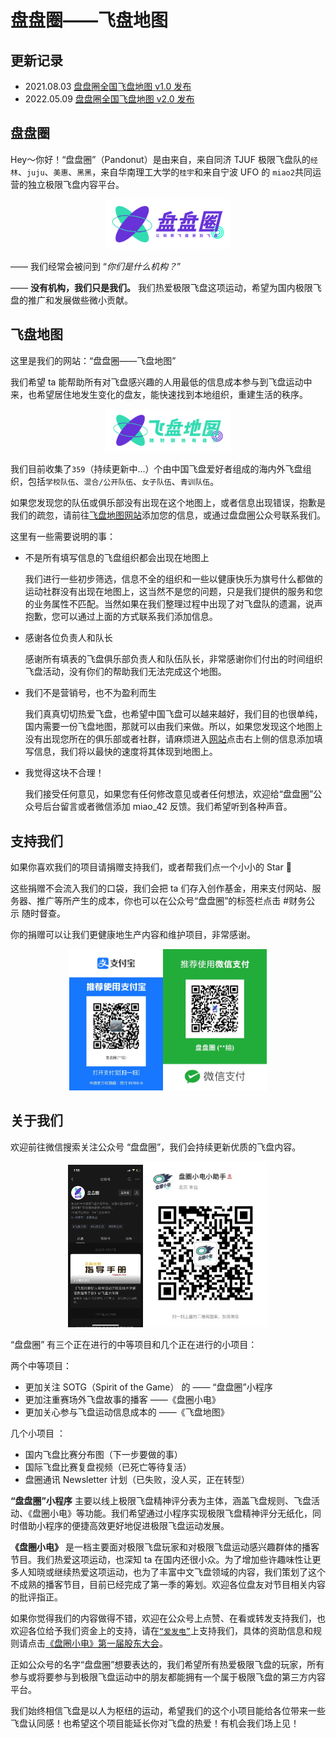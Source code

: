 # 盘盘圈——飞盘地图

## 更新记录
- 2021.08.03 [盘盘圈全国飞盘地图 v1.0 发布](https://mp.weixin.qq.com/s/dP6URIQTDC2E52wZj9CsAw)
- 2022.05.09 [盘盘圈全国飞盘地图 v2.0 发布](http://www.pandonut.com/map)

## 盘盘圈

Hey～你好！“盘盘圈”（Pandonut）是由来自，来自同济 TJUF 极限飞盘队的```经林```、```juju```、```美惠```、```黑黑```，来自华南理工大学的```桂宇```和来自宁波 UFO 的 ```miao2```共同运营的独立极限飞盘内容平台。

<div align=center>
    <img src="./assets/img/frisbee_logo.svg" width="200"/>
</div>

—— 我们经常会被问到 “*你们是什么机构？*”

—— **没有机构，我们只是我们。** 我们热爱极限飞盘这项运动，希望为国内极限飞盘的推广和发展做些微小贡献。


## 飞盘地图

这里是我们的网站：“盘盘圈——飞盘地图”

我们希望 ta 能帮助所有对飞盘感兴趣的人用最低的信息成本参与到飞盘运动中来，也希望居住地发生变化的盘友，能快速找到本地组织，重建生活的秩序。


<div align=center>
    <img src="./assets/img/frisbee_logo_head.png" width="200"/>
</div>

我们目前收集了```359```（持续更新中...）个由中国飞盘爱好者组成的海内外飞盘组织，包括```学校队伍```、```混合/公开队伍```、```女子队伍```、```青训队伍```。

如果您发现您的队伍或俱乐部没有出现在这个地图上，或者信息出现错误，抱歉是我们的疏忽，请前往[飞盘地图网站](http://www.pandonut.com/map)添加您的信息，或通过盘盘圈公众号联系我们。


这里有一些需要说明的事：

- 不是所有填写信息的飞盘组织都会出现在地图上

    我们进行一些初步筛选，信息不全的组织和一些以健康快乐为旗号什么都做的运动社群没有出现在地图上，这当然不是您的问题，只是我们提供的服务和您的业务属性不匹配。当然如果在我们整理过程中出现了对飞盘队的遗漏，说声抱歉，您可以通过上面的方式联系我们添加信息。

- 感谢各位负责人和队长

    感谢所有填表的飞盘俱乐部负责人和队伍队长，非常感谢你们付出的时间组织飞盘活动，没有你们的帮助我们无法完成这个地图。

- 我们不是营销号，也不为盈利而生

    我们真真切切热爱飞盘，也希望中国飞盘可以越来越好，我们目的也很单纯，国内需要一份飞盘地图，那就可以由我们来做。所以，如果您发现这个地图上没有出现您所在的俱乐部或者社群，请麻烦进入[网站](http://www.pandonut.com/map)点击右上侧的信息添加填写信息，我们将以最快的速度将其体现到地图上。

- 我觉得这块不合理！
    
    我们接受任何意见，如果您有任何修改意见或者任何想法，欢迎给“盘盘圈”公众号后台留言或者微信添加 miao_42 反馈。我们希望听到各种声音。


## 支持我们

如果你喜欢我们的项目请捐赠支持我们，或者帮我们点一个小小的 Star 🌟

这些捐赠不会流入我们的口袋，我们会把 ta 们存入创作基金，用来支付网站、服务器、推广等所产生的成本，你也可以在公众号“盘盘圈”的标签栏点击 #财务公示 随时督查。

你的捐赠可以让我们更健康地生产内容和维护项目，非常感谢。


<div align=center>
    <img src="./assets/img/支付宝二维码.jpeg" width="150"/><img src="./assets/img/微信二维码.jpeg" width="166"/>
</div>

## 关于我们

欢迎前往微信搜索关注公众号 “盘盘圈”，我们会持续更新优质的飞盘内容。

<div align=center>
    <img src="./assets/img/盘盘圈.jpg" width="120"/><img src="./assets/img/盘圈小电小助手.jpg" width="200"/>
</div>


“盘盘圈” 有三个正在进行的中等项目和几个正在进行的小项目：

两个中等项目：
- 更加关注 SOTG（Spirit of the Game） 的 —— “盘盘圈”小程序
- 更加注重赛场外飞盘故事的播客 ——《盘圈小电》
- 更加关心参与飞盘运动信息成本的 ——《飞盘地图》

几个小项目 ：

- 国内飞盘比赛分布图（下一步要做的事）
- 国际飞盘比赛复盘视频（已死亡等待复活）
- 盘圈通讯 Newsletter 计划（已失败，没人买，正在转型）

**“盘盘圈”小程序** 主要以线上极限飞盘精神评分表为主体，涵盖飞盘规则、飞盘活动、《盘圈小电》等功能。我们希望通过小程序实现极限飞盘精神评分无纸化，同时借助小程序的便捷高效更好地促进极限飞盘运动发展。


**《盘圈小电》** 是一档主要面对极限飞盘玩家和对极限飞盘运动感兴趣群体的播客节目。我们热爱这项运动，也深知 ta 在国内还很小众。为了增加些许趣味性让更多人知晓或继续热爱这项运动，也为了丰富中文飞盘领域的内容，我们策划了这个不成熟的播客节目，目前已经完成了第一季的筹划。欢迎各位盘友对节目相关内容的批评指正。

如果你觉得我们的内容做得不错，欢迎在公众号上点赞、在看或转发支持我们，也欢迎各位给予我们资金上的支持，请在[```“爱发电”```](https://afdian.net/@pan-donut)上支持我们，具体的资助信息和规则请点击[《盘圈小电》第一届股东大会](https://mp.weixin.qq.com/s/VmH1Otl4a3bkeq1qX5FV1w)。

正如公众号的名字“盘盘圈”想要表达的，我们希望所有热爱极限飞盘的玩家，所有参与或将要参与到极限飞盘运动中的朋友都能拥有一个属于极限飞盘的第三方内容平台。

我们始终相信飞盘是以人为枢纽的运动，希望我们的这个小项目能给各位带来一些飞盘认同感！也希望这个项目能延长你对飞盘的热爱！有机会我们场上见！

